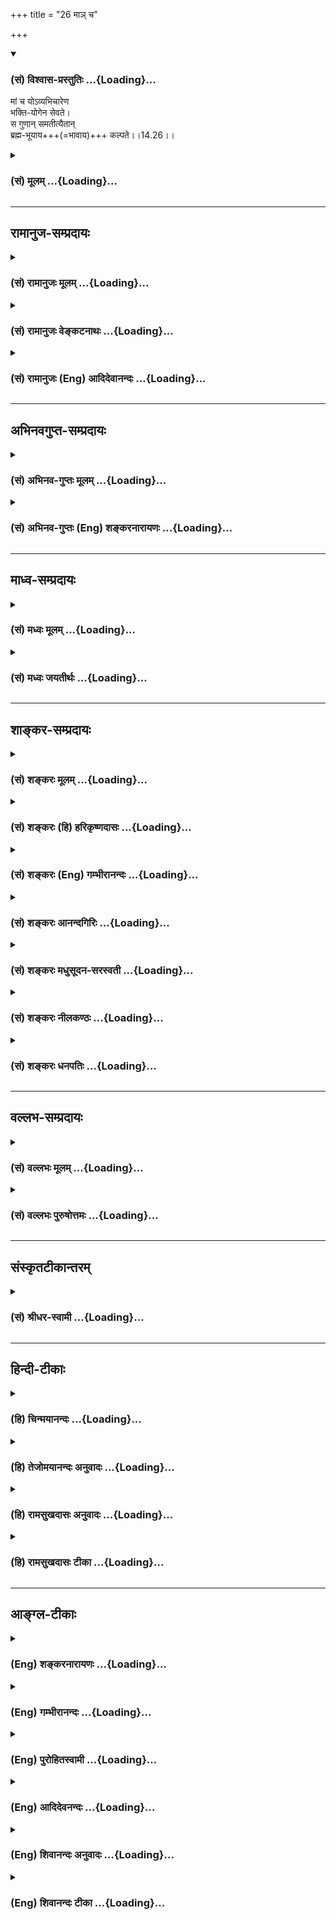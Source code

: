 +++
title = "26 माञ् च"

+++
<div class="js_include" newlevelforh1="3" title="(सं) विश्वास-प्रस्तुतिः" unfilled url="/purANam/mahAbhAratam/06-bhIShma-parva/02-bhagavad-gItA-parva/saMskRtam/vishvAsa-prastutiH/14_guNa-traya-vibhAga-y/26_mA~n_cha.md">
<details open><summary><h3>(सं) विश्वास-प्रस्तुतिः ...{Loading}...</h3></summary>

मां च योऽव्यभिचारेण  
भक्ति-योगेन सेवते।  
स गुणान् समतीत्यैतान्  
ब्रह्म-भूयाय+++(=भावाय)+++ कल्पते।।14.26।।
</details>
</div>
<div class="js_include collapsed" newlevelforh1="3" title="(सं) मूलम्" unfilled url="/purANam/mahAbhAratam/06-bhIShma-parva/02-bhagavad-gItA-parva/saMskRtam/mUlam/14_guNa-traya-vibhAga-y/26_mA~n_cha.md">
<details><summary><h3>(सं) मूलम् ...{Loading}...</h3></summary>

मां च योऽव्यभिचारेण भक्तियोगेन सेवते।  
स गुणान्समतीत्यैतान् ब्रह्मभूयाय कल्पते।।14.26।।
</details>
</div>


_________________
## रामानुज-सम्प्रदायः
<div class="js_include collapsed" newlevelforh1="3" title="(सं) रामानुजः मूलम्" unfilled url="/purANam/mahAbhAratam/06-bhIShma-parva/02-bhagavad-gItA-parva/saMskRtam/rAmAnujaH/mUlam/14_guNa-traya-vibhAga-y/26_mA~n_cha.md">
<details><summary><h3>(सं) रामानुजः मूलम् ...{Loading}...</h3></summary>

।।14.26।। नान्यं गुणेभ्यः कर्तारम् (गीता 14।।19) इत्यादिना उक्तेन
प्रकृत्यात्मविवेकानुसंधानमात्रेण न गुणात्ययः संपत्स्यते; तस्य
अनादिकालप्रवृत्तविपरीतवासनाबाध्यत्वसंभवात्।।**मां** सत्यसंकल्पं
परमकारुणिकम् आश्रितवात्सल्यजलधिम् **अव्यभिचारेण** ऐकान्त्यविशिष्टेन
**भक्तियोगेन च यः सेवते; स एतान्** सत्त्वादीन् गुणान् दुरत्ययान्
**अतीत्य ब्रह्मभूयाय** ब्रह्मत्वाय **कल्पते** ब्रह्मभावयोग्यो भवति;
यथावस्थितम् आत्मानम् अमृतम् अव्ययं प्राप्नोति इत्यर्थः।

</details>
</div>
<div class="js_include collapsed" newlevelforh1="3" title="(सं) रामानुजः वेङ्कटनाथः" unfilled url="/purANam/mahAbhAratam/06-bhIShma-parva/02-bhagavad-gItA-parva/saMskRtam/rAmAnujaH/venkaTanAthaH/14_guNa-traya-vibhAga-y/26_mA~n_cha.md">
<details><summary><h3>(सं) रामानुजः वेङ्कटनाथः ...{Loading}...</h3></summary>

  
  
।।14.26।। तत्रमां च इतिश्लोकेन पृथगुपायविधिशङ्काव्युदासायाह -- अथेति।
गुणात्ययहेतुषु अप्रधानकथनानन्तरमित्यर्थः। अत एव
हिप्रधानहेतुमाहेत्युक्तम्। नान्यमित्यादि दृष्टद्वारोपकारकाणां
प्रतिबन्धकभूयस्तया केवलानां न कार्यकरत्वमिति भावः। माम् इत्यनेन
वासनापर्यन्तानादिप्रतिबन्धकप्रशमनौपयिकगुणयोगविवक्षामाह --
सत्यसङ्कल्पमित्यादिना। पराभिध्यानात्तु तिरोहितं ततो ह्यस्य बन्धविपर्ययौ
\[ब्र.सू.3।2।5\] इति सूत्रोक्तेप्रकारेण
बन्धसङ्कल्पवत्तन्निवर्तनसङ्कल्पोऽपि परमात्मनो न प्रतिहन्येतेति भावः।
सत्यसङ्कल्पस्यापि समत्वादौदासीन्यपरिहाराय परमकारुणिकत्वोक्तिः। सदोषेषु
संसारिषु करुणायाः कोऽवकाशः इत्यत्राहआश्रितवात्सल्यजलधिमिति। एवं
निग्रहानुग्रहसाधारणस्य सत्यसङ्कल्पत्वस्य अनुग्रहप्रावण्यप्रदर्शनार्थं
कारुण्यवात्सल्यरूपगुणद्वयमुक्तम्। अव्यभिचारो देवतान्तरादिपरित्यागरूप
इत्यभिप्रायेणाहऐकान्त्यविशिष्टेनेति। भक्तियोगेन सह तदङ्गानां
पूर्वोक्तानां समुच्चयार्थश्चशब्दः। तैरपि परमात्मैव हि सेव्यते। एतान्
इत्यनेन गुणानां बन्धकत्वं पूर्वोक्तं परामृश्यत
इत्यभिप्रायेणाहदुरत्ययानिति। एतेनदैवी ह्येषा गुणमयी \[7।14\]
इत्यादिश्लोकोक्तमपि स्मारितम्। कल्पते इत्यनेनाभिप्रेतमाहब्रह्मभावयोग्यो
भवतीति। कोऽसौ जीवस्य ब्रह्मभावः का च तद्योग्यता
इत्यत्राहयथावस्थितमिति। ब्रह्मभूतः प्रसन्नात्मा \[18।54\] इत्यादिष्विव
अमृतत्वाव्ययत्वादिभिर्ब्रह्मसाम्यमेव श्रुत्यादिसिद्धमिह ब्रह्मभावः तच्च
ब्रह्मसमं रूपंजन्ममृत्युजरादुःखैर्विमुक्तोऽमृतमश्नुते \[14।20\]देहे
देहिनमव्ययम् \[14।5\] इत्यादिभिरिहैवोक्तम्। अनन्तरश्लोके
चअमृतस्याव्ययस्य च \[14।27\] इति विशेष्यत इति भावः।
साङ्गेनैकान्तिकभक्तियोगेन सेवितोऽहमेव मुमुक्षोर्मोक्षप्रद इत्युक्तं
भवति।  
  

</details>
</div>
<div class="js_include collapsed" newlevelforh1="3" title="(सं) रामानुजः (Eng) आदिदेवानन्दः" unfilled url="/purANam/mahAbhAratam/06-bhIShma-parva/02-bhagavad-gItA-parva/saMskRtam/rAmAnujaH/english/AdidevAnandaH/14_guNa-traya-vibhAga-y/26_mA~n_cha.md">
<details><summary><h3>(सं) रामानुजः (Eng) आदिदेवानन्दः ...{Loading}...</h3></summary>

14.26 The state of transcendence of Gunas is not attained merely by
reflecting on the difference between the Prakrti and the self as
declared in the text such as, 'When the seer beholds no agent of action
other than the Gunas, then he transcends the Gunas, for it is liable
then to be sublated by contrary subtle impressions (Vasanas) which have
continued from beginningless time. He who, with unswerving Bhakti Yoga,
namely, one-pointed Bhakti Yoga, serves Me of true-resolve, supremely
compassionate and the ocean of parental affection for supplicants - such
a man crosses over the Gunas of Sattva etc., which are otherwise
invincible. He becomes worthy for brahmabhuya, the state of brahman
i.e., he becomes alified for the state of brahman. The meaning is that
he attains the self as It really is, immortal and immutable.

</details>
</div>


_________________
## अभिनवगुप्त-सम्प्रदायः
<div class="js_include collapsed" newlevelforh1="3" title="(सं) अभिनव-गुप्तः मूलम्" unfilled url="/purANam/mahAbhAratam/06-bhIShma-parva/02-bhagavad-gItA-parva/saMskRtam/abhinava-guptaH/mUlam/14_guNa-traya-vibhAga-y/26_mA~n_cha.md">
<details><summary><h3>(सं) अभिनव-गुप्तः मूलम् ...{Loading}...</h3></summary>

।।14.26।। मां चेति। अनेन मूलभूतमुपायमुपदिशति। च शब्दोऽवधारणे -- यो मामेव
सेवते। अनेन फलादिसाकाङ्क्षो मामङ्गत्वेनाश्रयति; फलं प्रधानतया इति
निरस्तः। अत एव न अस्याव्यभिचारिणी भक्तिः फलं प्रति ह्यसौ आस्थावान् इति।
यस्तु फलं किंचिदपि अनभिलष्यन् किमेतदलीकमनुतिष्ठसि +++(;N किमिति तदलीक -- )+++
इति पर्यनुयुज्यमानोऽपि; निरन्तरभगवद्भक्तिवेधविद्रुतान्तःकरणतया
कण्टकितरोमवान् +++(S उत्कण्टकित -- )+++ ; वेपमानतनुः
विस्फारितनयनयुगलपरिवर्तमानसलिलसंपातः +++(;N विस्फारतरनयन -- )+++
तूष्णींभावेनैवोत्तरं प्रयच्छति; स एवाव्यभिचारिण्या भगवतो महेश्वरस्य
अग्रशक्त्या +++(N उग्रशक्त्या)+++ भक्त्या पवित्रीकृतो नान्य इति ज्ञेयम्।

</details>
</div>
<div class="js_include collapsed" newlevelforh1="3" title="(सं) अभिनव-गुप्तः (Eng) शङ्करनारायणः" unfilled url="/purANam/mahAbhAratam/06-bhIShma-parva/02-bhagavad-gItA-parva/saMskRtam/abhinava-guptaH/english/shankaranArAyaNaH/14_guNa-traya-vibhAga-y/26_mA~n_cha.md">
<details><summary><h3>(सं) अभिनव-गुप्तः (Eng) शङ्करनारायणः ...{Loading}...</h3></summary>

14.26 Mam ca etc. By this \[verse the Lord\] teaches the basic means.
Here the word ca has been used in the sense of affirmation in exclusion
of all other things. \[So the meaning is\] : 'He, who serves Me
exclusively'. Hence, craving for fruits etc. \[of action\], whosoever
takes hold of that fruit as his principal aim, but Me (the Supreme) as a
subsidiary one-he is excluded by this interpretation. Because the
devotion of this person is not unfailing. For, he has consideration for
fruit \[alone\]. On the other hand, he who does not entertain any desire
for any fruit; who, even when estioned \[by somody as\] 'Why do you
under-take this desagreeable (foolish) act ;' would give reply by
silence alone, shedding tears that roll on his both the eyes wide open,
and having shake in body and bodily hair thrilled-\[all\] due to his
internal organ, agitated on account of being struck by the incessant
devotion towards the Bhagavat-it should be born in mind that this person
alone, not anybody else, in purified by the unfailing devotion which is
(nothing but) the foremost Energy (Grace) of the Bhagavat, the Supreme
Lord.

</details>
</div>


_________________
## माध्व-सम्प्रदायः
<div class="js_include collapsed" newlevelforh1="3" title="(सं) मध्वः मूलम्" unfilled url="/purANam/mahAbhAratam/06-bhIShma-parva/02-bhagavad-gItA-parva/saMskRtam/madhvaH/mUlam/14_guNa-traya-vibhAga-y/26_mA~n_cha.md">
<details><summary><h3>(सं) मध्वः मूलम् ...{Loading}...</h3></summary>

।।14.26।। ब्रह्मवत्प्रकृतिवद्भगवत्प्रियत्वं ब्रह्मभूयम्। न तु
तावत्प्रियत्वं; किन्तु प्रियत्वमात्रम्। बद्धा वापि तु मुक्ता वा न
रमावत्प्रिया हरेः इति पाद्मे। भूयाय भवाय।

</details>
</div>
<div class="js_include collapsed" newlevelforh1="3" title="(सं) मध्वः जयतीर्थः" unfilled url="/purANam/mahAbhAratam/06-bhIShma-parva/02-bhagavad-gItA-parva/saMskRtam/madhvaH/jayatIrthaH/14_guNa-traya-vibhAga-y/26_mA~n_cha.md">
<details><summary><h3>(सं) मध्वः जयतीर्थः ...{Loading}...</h3></summary>

।।14.26।। ब्रह्मभूयाय इत्यस्य परब्रह्मत्वायेति व्याख्यानं
प्रमाणविरुद्धमिति भावेनान्यथा व्याचष्टे -- **ब्रह्मवदि**ति। नात्र
ब्रह्मशब्दं परं ब्रह्म; किन्तुमम योनिर्महद्ब्रह्म \[14।3\] इति प्रकृता
प्रकृतिरेवब्रह्मणो हि प्रतिष्ठाऽहं \[13।27\] इत्युत्तरवाक्यात्। तद्भूयं
च न तादात्म्यं; किन्तु तद्वद्भगवत्प्रियत्वमेव अन्यस्यान्यभावायोगादिति
भावः। तत्किं यावत्प्रकृतेर्भगवत्प्रियत्वं तावद्गुणातीतस्येत्यतः
सप्रमाणमाह -- **न त्वि**ति। तत्किं भूयशब्दः प्रियत्ववाची येनैवं
व्याख्यायते इत्यत आह -- **भूयाये**ति। भुवो भाव इति वचनाद्भावो भवनं
भूयशब्दार्थः। ब्रह्मवद्भावो ब्रह्मभूयम्। वदः सुपि \[अष्टा.3।1।106\] इति
सुबन्तमात्रस्योपपदस्यानुवृत्तेः। वत्यर्थस्य च वृत्तावन्तर्भावात्।
मयूरव्यंसकादिवत्। वत्यर्थश्च प्रियत्वमिति तदुक्तमिति भावः।

</details>
</div>


_________________
## शाङ्कर-सम्प्रदायः
<div class="js_include collapsed" newlevelforh1="3" title="(सं) शङ्करः मूलम्" unfilled url="/purANam/mahAbhAratam/06-bhIShma-parva/02-bhagavad-gItA-parva/saMskRtam/shankaraH/mUlam/14_guNa-traya-vibhAga-y/26_mA~n_cha.md">
<details><summary><h3>(सं) शङ्करः मूलम् ...{Loading}...</h3></summary>

।।14.26।। --,**मां च** ईश्वरं नारायणं सर्वभूतहृदयाश्रितं **यो** यतिः
कर्मी वा **अव्यभिचारेण** न कदाचित् यो व्यभिचरति **भक्तियोगेन** भजनं
भक्तिः सैव योगः तेन भक्तियोगेन **सेवते; सः गुणान् समतीत्य एतान्**
यथोक्तान् **ब्रह्मभूयाय;** भवनं भूयः; ब्रह्मभूयाय ब्रह्मभवनाय मोक्षाय
**कल्पते** समर्थो भवति इत्यर्थः।। कुत एतदिति उच्यते --,

</details>
</div>
<div class="js_include collapsed" newlevelforh1="3" title="(सं) शङ्करः (हि) हरिकृष्णदासः" unfilled url="/purANam/mahAbhAratam/06-bhIShma-parva/02-bhagavad-gItA-parva/saMskRtam/shankaraH/hindI/harikRShNadAsaH/14_guNa-traya-vibhAga-y/26_mA~n_cha.md">
<details><summary><h3>(सं) शङ्करः (हि) हरिकृष्णदासः ...{Loading}...</h3></summary>

।।14.26।। मनुष्य इन तीनों गुणोंसे किस प्रकार अतीत होता है इस प्रश्नका
उत्तर अब देते हैं --, जो संन्यासी या कर्मयोगी सब भूतोंके हृदयमें स्थित
मुझ परमेश्वर नारायणको; कभी व्यभिचरित ( विचलित ) न होनेवाले अव्यभिचारी
भक्तियोगद्वारा सेवन करता है -- भजनका नाम भक्ति है; वही योग है; उस
भक्तियोगके द्वारा जो मेरी सेवा करता है -- वह इन ऊपर कहे हुए गुणोंको
अतिक्रमण करके ब्रह्मलोकको पानेके लिये; अर्थात् मोक्ष प्राप्त करनेके लिये
योग्य समझा जाता है; अर्थात् ( मोक्ष प्राप्त करनेमें ) समर्थ होता है।

</details>
</div>
<div class="js_include collapsed" newlevelforh1="3" title="(सं) शङ्करः (Eng) गम्भीरानन्दः" unfilled url="/purANam/mahAbhAratam/06-bhIShma-parva/02-bhagavad-gItA-parva/saMskRtam/shankaraH/english/gambhIrAnandaH/14_guNa-traya-vibhAga-y/26_mA~n_cha.md">
<details><summary><h3>(सं) शङ्करः (Eng) गम्भीरानन्दः ...{Loading}...</h3></summary>

14.26 And he-be he a monk or a man of action (rites and duties)-, yah,
who; sevate, serves; mam, Me, God, Narayana residing in the hearts of
all beings; avyabhicarena, through the unswerving-that which never
wavers-; bhakti-yogena, Yoga of Devotion-devotion \[Bhakti (devotion),
supreme Love, through which one becomes united (with God) is yoga.\]
itself being the Yoga-; sah, he; samatitya, having transcended; etan,
these; gunan, alities as described; kalpate, alifies, i.e. becomes fit;
brahma-bhuyaya,-bhuyah is the same as bhavanam-, for becoming Brahman,
for Liberation. How this is so is being stated:

</details>
</div>
<div class="js_include collapsed" newlevelforh1="3" title="(सं) शङ्करः आनन्दगिरिः" unfilled url="/purANam/mahAbhAratam/06-bhIShma-parva/02-bhagavad-gItA-parva/saMskRtam/shankaraH/AnandagiriH/14_guNa-traya-vibhAga-y/26_mA~n_cha.md">
<details><summary><h3>(सं) शङ्करः आनन्दगिरिः ...{Loading}...</h3></summary>

।।14.26।। प्रश्नद्वयमेवं परिहृत्य तृतीयं प्रश्नं परिहरति -- **अधुनेति।**
मच्छब्दस्य संसारिविषयत्वं व्यावर्तयति -- **ईश्वरमिति।** तत्रैव
नारायणशब्दान्मूर्तिभेदो व्यावर्त्यते। तस्य ताटस्थ्यं व्यवच्छिनत्ति --
**सर्वेति।** मुख्यामुख्याधिकारिभेदेन विकल्पः। भक्तियोगस्य यादृच्छिकत्वं
व्यवच्छेत्तुमव्यभिचारेणेत्युक्तम्। तद्व्याचष्टे -- **नेति।** भजनं
परमप्रेमा स एव युज्यतेऽनेनेति योगः। सेवते पराक्चित्ततां विना
सदानुसंदधातीत्यर्थः। स भगवदनुकृतसम्यग्धीसंपन्नो
विद्वाञ्जीवन्नेवेत्यर्थः।

</details>
</div>
<div class="js_include collapsed" newlevelforh1="3" title="(सं) शङ्करः मधुसूदन-सरस्वती" unfilled url="/purANam/mahAbhAratam/06-bhIShma-parva/02-bhagavad-gItA-parva/saMskRtam/shankaraH/madhusUdana-sarasvatI/14_guNa-traya-vibhAga-y/26_mA~n_cha.md">
<details><summary><h3>(सं) शङ्करः मधुसूदन-सरस्वती ...{Loading}...</h3></summary>

।।14.26।। अधुना कथमेतान्गुणानतिवर्तत इति तृतीयप्रश्नस्य प्रतिवचनमाह --
चस्त्वर्थः। मामेवेश्वरं नारायणं सर्वभूतान्तर्यामिणं मायया
क्षेत्रज्ञतामागतं परमानन्दघनं भगवन्तं वासुदेवमव्यभिचारेण परमप्रेमलक्षणेन
भक्तियोगेन द्वादशाध्यायोक्तेन यः सेवते सदा चिन्तयति स मद्भक्त एतान्
प्रागुक्तान् गुणान् समतीत्य,सम्यगतिक्रम्य द्वैतदर्शनेन बाधित्वा
ब्रह्मभूयाय ब्रह्मभवनाय मोक्षाय कल्पते समर्थो भवति। सर्वदा
भगवच्चिन्तनमेव गुणातीतत्वोपाय इत्यर्थः।

</details>
</div>
<div class="js_include collapsed" newlevelforh1="3" title="(सं) शङ्करः नीलकण्ठः" unfilled url="/purANam/mahAbhAratam/06-bhIShma-parva/02-bhagavad-gItA-parva/saMskRtam/shankaraH/nIlakaNThaH/14_guNa-traya-vibhAga-y/26_mA~n_cha.md">
<details><summary><h3>(सं) शङ्करः नीलकण्ठः ...{Loading}...</h3></summary>

।।14.26।। अथ कथं त्रीन्गुणानतिवर्तत इत्यस्योत्तरं विवक्षन् साधनभूतासु
तिसृषु भूमिषु तृतीयां तनुमानसामाह -- **मां चेति।** यश्च साधको मां
प्रत्यगात्मानम्। चकारस्त्वर्थे पूर्वभूमिस्थापेक्षयास्य वैलक्षण्यं
द्योतयति। अव्यभिचारेण वृत्त्यन्तरानन्तरितेन भक्तियोगेन मयि भगवति
तैलधारावदविच्छिन्नवृत्तिप्रवाहिमनःप्रणिधानरूपेण,योगेन सेवते ध्यायति स
एवं सूक्ष्मीकृतचित्त एतान् गुणान् समतीत्य ध्यानपरिपाकान्ते सत्त्वमपि
बाधित्वा ब्रह्मभूयाय ब्रह्मभावाय कल्पते योग्यो भवति। भुवो भावे इति
भवतेर्भावे क्यप्।

</details>
</div>
<div class="js_include collapsed" newlevelforh1="3" title="(सं) शङ्करः धनपतिः" unfilled url="/purANam/mahAbhAratam/06-bhIShma-parva/02-bhagavad-gItA-parva/saMskRtam/shankaraH/dhanapatiH/14_guNa-traya-vibhAga-y/26_mA~n_cha.md">
<details><summary><h3>(सं) शङ्करः धनपतिः ...{Loading}...</h3></summary>

।।14.26।। प्रस्नद्वयं समाधायेदानीं कथमेतान् त्रीन् गुणानतिवर्तते इति
तृतीयप्रश्नस्य प्रतिवचनमाह -- मामिति। चः पूर्वोक्तगुणातीतलक्षणस्य
मुमुक्षुणा प्रयत्नसाध्यस्य समुच्चयार्थः। मामीश्वरं नारायणं
सर्वभूतहृदयाश्रितं यो यतिः कर्मी वाऽव्यभिचारेण व्यभिचारशून्येन निष्कामेण
परमप्रेमलक्षणेन भजनं भक्तिः सैव यज्यतेऽनेनेति योगः तेन भक्तियोगेन
तत्त्वज्ञानोत्पादकेन सेवते विषयचिन्तां विहाय सदानुसंदधाति स
भगवदनुग्रहकृतसभ्यज्ञानसंपन्नो जीवन्नेवैतान्गुणान्यथोक्तान्समतीत्य
सभ्यगतिक्रम्य ब्रह्मभूयाय ब्रह्मभवनाय मोक्षाय कल्पते समर्थो भवतीत्यर्थः।

</details>
</div>


_________________
## वल्लभ-सम्प्रदायः
<div class="js_include collapsed" newlevelforh1="3" title="(सं) वल्लभः मूलम्" unfilled url="/purANam/mahAbhAratam/06-bhIShma-parva/02-bhagavad-gItA-parva/saMskRtam/vallabhaH/mUlam/14_guNa-traya-vibhAga-y/26_mA~n_cha.md">
<details><summary><h3>(सं) वल्लभः मूलम् ...{Loading}...</h3></summary>

।।14.26।। किञ्च भक्तिमार्गीयस्य गुणातीतत्वं केवलगुणातीतभगवद्भक्त्येति
तथाह -- मां चेति। मां पुरुषोत्तमं अव्यभिचारेण सर्वात्मना ऐकान्तिकेन
भक्तियोगेन स्नेहयोगेन सेवते; स गुणानेतानतीत्य
ब्रह्मभूयायाक्षरब्रह्मभावाय कल्पते। एतेन अव्यभिचारिभक्तिमर्यादया
सेवतामपि ब्रह्मात्मप्राप्तिरुक्तानुषङ्गिकी अव्यभिचारिभक्तियोगोक्तिः। यथा
च श्रुतौ -- यो वै स्वां देवतामतियजते प्रस्थायै देवतायै च्यवते न
परीप्राप्नोति स पापीयान्भवति तमेवैकं जानथात्मानं अन्या वाचो विमुञ्चथ
अमृतस्यैष सेतुः \[मुं.उ.2।2।5\] इति। अत्रात्मत्वेन ज्ञानं
स्नेहभक्तिविषयत्वेन एवकारेण व्यभिचारिणीभक्तिव्यावृत्तिरनूद्यते
अयमेवामृतस्य त्रिगुणात्मकरूपमोक्षस्य सेतुरित्यर्थः।

</details>
</div>
<div class="js_include collapsed" newlevelforh1="3" title="(सं) वल्लभः पुरुषोत्तमः" unfilled url="/purANam/mahAbhAratam/06-bhIShma-parva/02-bhagavad-gItA-parva/saMskRtam/vallabhaH/puruShottamaH/14_guNa-traya-vibhAga-y/26_mA~n_cha.md">
<details><summary><h3>(सं) वल्लभः पुरुषोत्तमः ...{Loading}...</h3></summary>

  
  
।।14.26।। कथं गुणानतिवर्त्तते इत्यत्रोत्तरमाह -- मां चेति। चस्त्वर्थे।
मां मदर्थे अव्यभिचारेण अनन्यात्मकेन भक्तियोगेन यः सेवते; स एतान् गुणान्
समतीत्य सम्यगतिक्रम्य ब्रह्मभूयाय ब्रह्मभावाय कल्पते समर्थो भवति।  
  

</details>
</div>


_________________
## संस्कृतटीकान्तरम्
<div class="js_include collapsed" newlevelforh1="3" title="(सं) श्रीधर-स्वामी" unfilled url="/purANam/mahAbhAratam/06-bhIShma-parva/02-bhagavad-gItA-parva/saMskRtam/shrIdhara-svAmI/14_guNa-traya-vibhAga-y/26_mA~n_cha.md">
<details><summary><h3>(सं) श्रीधर-स्वामी ...{Loading}...</h3></summary>

।।14.26।। कथं चैतांस्त्रीन्गुणानतिवर्तत इत्यस्य प्रश्नस्योत्तरमाह **--
मांचेति।** चशब्दोऽवधारणार्थः। मामेव परमेश्वरं
श्रीनारायणमव्यभिचारेणैकान्तभक्तियोगेन यः सेवते स एतान्गुणान्समतीत्य
सम्यगतिक्रम्य ब्रह्मभूयाय ब्रह्मभावाय मोक्षाय कल्पते योग्यो भवति।

</details>
</div>


_________________
## हिन्दी-टीकाः
<div class="js_include collapsed" newlevelforh1="3" title="(हि) चिन्मयानन्दः" unfilled url="/purANam/mahAbhAratam/06-bhIShma-parva/02-bhagavad-gItA-parva/hindI/chinmayAnandaH/14_guNa-traya-vibhAga-y/26_mA~n_cha.md">
<details><summary><h3>(हि) चिन्मयानन्दः ...{Loading}...</h3></summary>

।।14.26।। धर्म का व्यावहारिक शास्त्रीय ग्रंथ होने के कारण गीता में केवल
सिद्धान्तों का प्रतिपादन नहीं किया गया है। इसमें प्रत्येक सिद्धान्त के
विवेचन के पश्चात् उस साधन का वर्णन किया गया है; जिसके अभ्यास से एक साधक
सिद्धावस्था को प्राप्त हो सकता है। जो अव्यभिचारी भक्तियोग से मेरी सेवा
करता है ईश्वर से परम प्रीति भक्ति कहलाती है। प्रिय वस्तु में हमारा मन
सहजता से रमता है। हमारा सम्पूर्ण स्वभाव हमारे विचारों से पोषित होता है।
यथा विचार तथा मन; यह नियम है। इसलिये एकाग्र चित्त से आत्मा के
अनन्तस्वरूप का चिन्तन करने से परिच्छिन्न नश्वर अहंकार की समाप्ति और
स्वस्वरूप में स्थिति हो जाती है। यह सत्य है कि परमात्मा का अखण्ड चिन्तन
एक समान निष्ठा एवं प्रखरता के साथ संभव नहीं होता है। जिस स्थिति में आज
हम अपने को पाते हैं; उसमें यह सार्मथ्य नहीं है कि मन को दीर्घकाल तक
ध्यानाभ्यास में स्थिर कर सकें। साधकों की इस अक्षमता को जानते हुये भगवान्
एक उपाय बताते हैं; जिसके द्वारा हम दीर्घकाल तक ईश्वर का स्मरण बनाये रख
सकते हैं। और वह उपाय है सेवा। तृतीय अध्याय में यह वर्णन किया जा चुका है
कि ईश्वरार्पण की भावना से किए गए सेवा कर्म ईश्वर की पूजा (यज्ञ) बन जाते
हैं। इससे स्पष्ट होता है कि केवल मूर्तिपूजा; या भजन ही पर्याप्त नहीं है।
गीताचार्य की अपने भक्तों से यह अपेक्षा है कि वे अपने धर्म को केव्ाल पूजा
के कमरे या मन्दिरों में ही सीमित न रखें। उन्हें चाहिये कि वे अपने दैनिक
जीवन; कार्य क्षेत्र और लोगों के साथ व्यवहार में भी धर्म का अनुसरण
करें। अखण्ड ईश्वर स्मरण तथा सेवासाधना मन के विक्षेपों को दूर करके उसे
ध्यान की सूक्ष्मतर साधना के योग्य बना देती है। तमस और रजस की मात्रा घटती
जाती है और उसी अनुपात में सत्त्वगुण प्रवृद्ध होता जाता है। ऐसा सत्त्वगुण
प्रधान साधक ध्यान की साधना के योग्य बन जाता है। ऐसे साधक से आत्मानुभूति
दूर नहीं रहती। उत्तम अधिकारी ब्रह्मस्वरूप का अनुभव कर स्वयं ब्रह्म बन
जाता है। जैसे स्वप्नद्रष्टा जागने पर स्वयं ही जाग्रत पुरुष बनता है। यह
साधक स्वयं ब्रह्म कैसे बनता बनता है सुनो

</details>
</div>
<div class="js_include collapsed" newlevelforh1="3" title="(हि) तेजोमयानन्दः अनुवादः" unfilled url="/purANam/mahAbhAratam/06-bhIShma-parva/02-bhagavad-gItA-parva/hindI/tejomayAnandaH/anuvAdaH/14_guNa-traya-vibhAga-y/26_mA~n_cha.md">
<details><summary><h3>(हि) तेजोमयानन्दः अनुवादः ...{Loading}...</h3></summary>

।।14.26।। जो पुरुष अव्यभिचारी भक्तियोग के द्वारा मेरी सेवा अर्थात्
उपासना करता है, वह इन तीनों गुणों के अतीत होकर ब्रह्म बनने के लिये योग्य
हो जाता है।।

</details>
</div>
<div class="js_include collapsed" newlevelforh1="3" title="(हि) रामसुखदासः अनुवादः" unfilled url="/purANam/mahAbhAratam/06-bhIShma-parva/02-bhagavad-gItA-parva/hindI/rAmasukhadAsaH/anuvAdaH/14_guNa-traya-vibhAga-y/26_mA~n_cha.md">
<details><summary><h3>(हि) रामसुखदासः अनुवादः ...{Loading}...</h3></summary>

।।14.26।। जो मनुष्य अव्यभिचारी भक्तियोगके द्वारा मेरा सेवन करता है, वह इन
गुणोंका अतिक्रमण करके ब्रह्मप्राप्तिका पात्र हो जाता है।

</details>
</div>
<div class="js_include collapsed" newlevelforh1="3" title="(हि) रामसुखदासः टीका" unfilled url="/purANam/mahAbhAratam/06-bhIShma-parva/02-bhagavad-gItA-parva/hindI/rAmasukhadAsaH/TIkA/14_guNa-traya-vibhAga-y/26_mA~n_cha.md">
<details><summary><h3>(हि) रामसुखदासः टीका ...{Loading}...</h3></summary>

।।14.26।।***व्याख्या --***  \[यद्यपि भगवान्ने इसी अध्यायके
उन्नीसवेंबीसवें श्लोकोंमें गुणोंका अतिक्रमण करनेका उपाय बता दिया था;
तथापि अर्जुनने इक्कीसवें श्लोकमें गुणातीत होनेका उपाय पूछ लिया। इससे यह
मालूम होता है कि अर्जुन उस उपायके सिवाय गुणातीत होनेके लिये दूसरा कोई
उपाय जानना चाहते हैं। अतः अर्जुनको भक्तिका अधिकारी समझकर भगवान् उनको
गुणातीत होनेका उपाय भक्ति बताते हैं। \]**मां च योऽव्यभिचारेण भक्तियोगेन
सेवते --** इन पदोंमें उपासक; उपास्य और उपासना -- ये तीनों आ गये हैं
अर्थात् **यः** पदसे उपासक; **माम्** पदसे उपास्य और **अव्यभिचारेण
भक्तियोगेन सेवते** पदोंसे उपासना आ गयी है।**अव्यभिचारेण** पदका तात्पर्य
है कि दूसरे किसीका भी सहारा न हो। सांसारिक सहारा तो दूर रहा; ज्ञानयोग;
कर्मयोग आदि योगों(साधनों) का भी सहारा न हो और **भक्तियोगेन** पदका
तात्पर्य है कि केवल भगवान्का ही सहारा हो; आश्रय हो; आशा हो; बल हो;
विश्वास हो। इस तरह **अव्यभिचारेण** पदसे दूसरोंका आश्रय लेनेका निषेध करके
**भक्तियोगेन** पदसे केवल भगवान्का ही आश्रय लेनेकी बात कही गयी
है।**सेवते** पदका तात्पर्य है कि अव्यभिचारी भक्तियोगके द्वारा भगवान्का
भजन करे; उनकी उपासना करे; उनके शरण हो जाय; उनके अनुकूल चले।**स
गुणान्समतीत्यैतान् --** जो अनन्यभावसे केवल भगवान्के ही शरण हो जाता है;
उसको गुणोंका अतिक्रमण करना नहीं पड़ता; प्रत्युत भगवान्की कृपासे उसके
द्वारा स्वतः गुणोंका अतिक्रमण हो जाता है (गीता 12। 67)।**ब्रह्मभूयाय
कल्पते --** वह गुणोंका अतिक्रमण करके ब्रह्मप्राप्तिका पात्र (अधिकारी) हो
जाता है। भगवान्ने जब यहाँ भक्तिकी बात बतायी है; तो फिर भगवान्को यहाँ
ब्रह्मप्राप्तिकी बात न कहकर अपनी प्राप्तिकी बात बतानी चाहिये थी। परन्तु
यहाँ ब्रह्मप्राप्तिकी बात बतानेका तात्पर्य यह है कि अर्जुनने गुणातीत
होने(निर्गुण ब्रह्मकी प्राप्ति) का उपाय पूछा था। इसलिये भगवान्ने अपनी
भक्तिको; ब्रह्मप्राप्तिका उपाय बताया। दूसरी बात; शास्त्रोंमें कहा गया है
कि भगवान्की उपासना करनेवालेको ज्ञानकी भूमिकाओंकी सिद्धिके लिये दूसरा कोई
साधन; प्रयत्न नहीं करना पड़ता; प्रत्युत उसके लिये ज्ञानकी भूमिकाएँ
अपनेआप सिद्ध हो जाती हैं। उसी बातको लक्ष्य करके भगवान् यहाँ कह रहे हैं
कि अव्यभिचारी भक्तियोगसे मेरा सेवन करनेवालेको ब्रह्मप्राप्तिका पात्र
बननेके लिये दूसरा कोई साधन नहीं करना पड़ता; प्रत्युत वह अपनेआप
ब्रह्मप्राप्तिका पात्र हो जाता है। परन्तु वह भक्त ब्रह्मप्राप्तिमें
सन्तोष नहीं करता। उसका तो यही भाव रहता है कि भगवान् कैसे प्रसन्न हों
भगवान्की प्रसन्नतामें ही उसकी प्रसन्नता होती है। तात्पर्य यह निकला कि जो
केवल भगवान्के ही परायण है; भगवान्में ही आकृष्ट है; उसके लिये
ब्रह्मप्राप्ति स्वतःसिद्ध है। हाँ; वह ब्रह्मप्राप्तिको महत्त्व दे अथवा न
दे -- यह बात दूसरी है; पर वह ब्रह्मप्राप्तिका अधिकारी स्वतः हो जाता
है। तीसरी बात; जिस तत्त्वकी प्राप्ति ज्ञानयोग; कर्मयोग आदि साधनोंसे होती
है; उसी तत्त्वकी प्राप्ति भक्तिसे भी होती है। साधनोंमें भेद होनेपर भी उस
तत्त्वकी प्राप्तिमें कोई भेद नहीं होता।***सम्बन्ध --***  उपासना तो करे
भगवान्की और पात्र बन जाय ब्रह्मप्राप्तिका -- यह कैसे इसका उत्तर आगेके
श्लोकमें देते हैं।

</details>
</div>


_________________
## आङ्ग्ल-टीकाः
<div class="js_include collapsed" newlevelforh1="3" title="(Eng) शङ्करनारायणः" unfilled url="/purANam/mahAbhAratam/06-bhIShma-parva/02-bhagavad-gItA-parva/english/shankaranArAyaNaH/14_guNa-traya-vibhAga-y/26_mA~n_cha.md">
<details><summary><h3>(Eng) शङ्करनारायणः ...{Loading}...</h3></summary>

14.26. Whosoever serves Me alone with an unfailing devotion-Yoga, he,
transcending these Strands, turns to be the Brahman.

</details>
</div>
<div class="js_include collapsed" newlevelforh1="3" title="(Eng) गम्भीरानन्दः" unfilled url="/purANam/mahAbhAratam/06-bhIShma-parva/02-bhagavad-gItA-parva/english/gambhIrAnandaH/14_guNa-traya-vibhAga-y/26_mA~n_cha.md">
<details><summary><h3>(Eng) गम्भीरानन्दः ...{Loading}...</h3></summary>

14.26 And he who serves Me through the unswerving Yoga of Devotion, he,
having gone beyond these alities, alifies for becoming Brahman.

</details>
</div>
<div class="js_include collapsed" newlevelforh1="3" title="(Eng) पुरोहितस्वामी" unfilled url="/purANam/mahAbhAratam/06-bhIShma-parva/02-bhagavad-gItA-parva/english/purohitasvAmI/14_guNa-traya-vibhAga-y/26_mA~n_cha.md">
<details><summary><h3>(Eng) पुरोहितस्वामी ...{Loading}...</h3></summary>

14.26 And he who serves Me and only Me, with unfaltering devotion, shall
overcome the Qualities, and become One with the Eternal.

</details>
</div>
<div class="js_include collapsed" newlevelforh1="3" title="(Eng) आदिदेवनन्दः" unfilled url="/purANam/mahAbhAratam/06-bhIShma-parva/02-bhagavad-gItA-parva/english/AdidevanandaH/14_guNa-traya-vibhAga-y/26_mA~n_cha.md">
<details><summary><h3>(Eng) आदिदेवनन्दः ...{Loading}...</h3></summary>

14.26 And he who, with unswerving Bhakti Yoga, serves Me, he, crossing
beyond the Gunas, becomes fit for the state of Brahman.

</details>
</div>
<div class="js_include collapsed" newlevelforh1="3" title="(Eng) शिवानन्दः अनुवादः" unfilled url="/purANam/mahAbhAratam/06-bhIShma-parva/02-bhagavad-gItA-parva/english/shivAnandaH/anuvAdaH/14_guNa-traya-vibhAga-y/26_mA~n_cha.md">
<details><summary><h3>(Eng) शिवानन्दः अनुवादः ...{Loading}...</h3></summary>

14.26 And he who serves Me with unswerving devotion, he, crossing beyond
the alities, is fit for becoming Brahman.

</details>
</div>
<div class="js_include collapsed" newlevelforh1="3" title="(Eng) शिवानन्दः टीका" unfilled url="/purANam/mahAbhAratam/06-bhIShma-parva/02-bhagavad-gItA-parva/english/shivAnandaH/TIkA/14_guNa-traya-vibhAga-y/26_mA~n_cha.md">
<details><summary><h3>(Eng) शिवानन्दः टीका ...{Loading}...</h3></summary>

14.26 माम् Me; च and; यः who; अव्यभिचारेण unswerving; भक्तियोगेन with
devotion; सेवते serves; सः he; गुणान् Gunas; समतीत्य crossing beyond;
एतान् these; ब्रह्मभूयाय for becoming Brahman; कल्पते is fit.Commentary
A Sannyasi or even a Karma Yogi who serves Him (the Isvara; Narayana Who
abides in the hearts of all beings) with unswerving devotion; is endowed
with the knowledge of the Self. He then goes beyond the three alities
and becomes fit to become Brahman; for attaining liberation or release
from birth and death.He attains to the knowledge of the Self through the
grace and mercy of the Lord. To these everharmonious devotees
worshipping Me in love; I give the Yoga of discrimination by which they
come unto Me. Out of pure compassion for them; dwelling within their
Self; I destroy the ignorancorn darkness by the shining lamp of wisdom.
(Chapter X. 10 and 11)Avyabhicharini Bhakti The devotee constantly
meditates on the Lord. He has exclusive devotion to the Lord alone. He
has no other thought save that of his Lord. His mind is filled with the
thoughts of the Lord. His thoughts flow towards the Lord like the
continuous flow of oil from one vessel to another. There is Sajatiya
Vritti Pravaha; i.e.; unbroken flow of the one thought of God. There is
total abandonment of thoughts of sensual objects. Constant thinking of
God is the sure means for crossing beyond the three alities of Nature.

</details>
</div>
